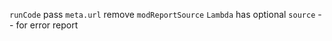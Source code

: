 `runCode` pass `meta.url`
remove `modReportSource`
`Lambda` has optional `source` -- for error report
